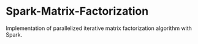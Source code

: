 # Spark-Matrix-Factorization
Implementation of parallelized iterative matrix factorization algorithm with Spark.
